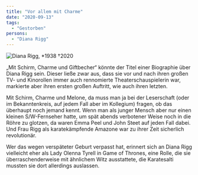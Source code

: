 ```yaml
---
title: "Vor allem mit Charme"
date: "2020-09-13"
tags:
  - "Gestorben"
persons:
  - "Diana Rigg"
---
```


![Diana Rigg, \*1938 †2020](/img/5DFA86BD-5EDE-4F89-B355-DB974A7A66DA-799x1024.jpeg)

„Mit Schirm, Charme und Giftbecher“ könnte der Titel einer Biographie über Diana Rigg sein. Dieser ließe zwar aus, dass sie vor und nach ihren großen TV- und Kinorollen immer auch rennomierte Theaterschauspielerin war, markierte aber ihren ersten großen Auftritt, wie auch ihren letzten.

Mit Schirm, Charme und Melone, da muss man ja bei der Leserschaft (oder im Bekanntenkreis, auf jedem Fall aber im Kollegium) fragen, ob das überhaupt noch jemand kennt. Wenn man als junger Mensch aber nur einen kleinen S/W-Fernseher hatte, um spät abends verbotener Weise noch in die Röhre zu glotzen, da waren Emma Peel und John Steet auf jeden Fall dabei. Und Frau Rigg als karatekämpfende Amazone war zu ihrer Zeit sicherlich revolutionär.

Wer das wegen verspäteter Geburt verpasst hat, erinnert sich an Diana Rigg vielleicht eher als Lady Olenna Tyrell in Game of Thrones, eine Rolle, die sie überraschenderweise mit ähnlichem Witz ausstattete, die Karatesalti mussten sie dort allerdings auslassen.
